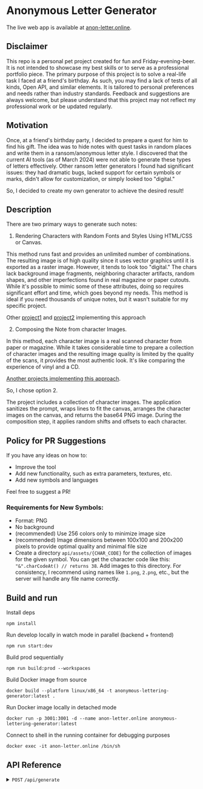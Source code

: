 # Anonymous Letter Generator

The live web app is available at [anon-letter.online](https://anon-letter.online/).

## Disclaimer

This repo is a personal pet project created for fun and Friday-evening-beer. It is not intended to showcase my best skills or to serve as a professional portfolio piece. The primary purpose of this project is to solve a real-life task I faced at a friend's birthday. As such, you may find a lack of tests of all kinds, Open API, and similar elements. It is tailored to personal preferences and needs rather than industry standards. Feedback and suggestions are always welcome, but please understand that this project may not reflect my professional work or be updated regularly.

## Motivation

Once, at a friend's birthday party, I decided to prepare a quest for him to find his gift. The idea was to hide notes with quest tasks in random places and write them in a ransom/anonymous letter style. I discovered that the current AI tools (as of March 2024) were not able to generate these types of letters effectively. Other ransom letter generators I found had significant issues: they had dramatic bugs, lacked support for certain symbols or marks, didn't allow for customization, or simply looked too "digital."

So, I decided to create my own generator to achieve the desired result!

## Description

There are two primary ways to generate such notes:

1. Rendering Characters with Random Fonts and Styles Using HTML/CSS or Canvas.

This method runs fast and provides an unlimited number of combinations. The resulting image is of high quality since it uses vector graphics until it is exported as a raster image. However, it tends to look too "digital." The chars lack background image fragments, neighboring character artifacts, random shapes, and other imperfections found in real magazine or paper cutouts. While it's possible to mimic some of these attributes, doing so requires significant effort and time, which goes beyond my needs. This method is ideal if you need thousands of unique notes, but it wasn't suitable for my specific project.

Other [project1](https://codepen.io/breathing/full/eYdmXby) and [project2](https://www.ransomizer.com/) implementing this approach

2. Composing the Note from character Images.

In this method, each character image is a real scanned character from paper or magazine. While it takes considerable time to prepare a collection of character images and the resulting image quality is limited by the quality of the scans, it provides the most authentic look. It's like comparing the experience of vinyl and a CD.

[Another projects implementing this approach](https://jenniferdewalt.com/ransom_note/page).

So, I chose option 2.

The project includes a collection of character images. The application sanitizes the prompt, wraps lines to fit the canvas, arranges the character images on the canvas, and returns the base64 PNG image. During the composition step, it applies random shifts and offsets to each character.

## Policy for PR Suggestions
If you have any ideas on how to:

- Improve the tool
- Add new functionality, such as extra parameters, textures, etc.
- Add new symbols and languages

Feel free to suggest a PR!

### Requirements for New Symbols:
- Format: PNG
- No background
- (recommended) Use 256 colors only to minimize image size
- (recommended) Image dimensions between 100x100 and 200x200 pixels to provide optimal quality and minimal file size
- Create a directory `api/assets/{CHAR_CODE}` for the collection of images for the given symbol. You can get the character code like this: `"&".charCodeAt() // returns 38`. Add images to this directory. For consistency, I recommend using names like `1.png`, `2.png`, etc., but the server will handle any file name correctly.

## Build and run

Install deps
```
npm install
```

Run develop locally in watch mode in parallel (backend + frontend)
```
npm run start:dev
```

Build prod sequentially
```
npm run build:prod --workspaces
```

Build Docker image from source
```
docker build --platform linux/x86_64 -t anonymous-lettering-generator:latest .
```

Run Docker image locally in detached mode
```
docker run -p 3001:3001 -d --name anon-letter.online anonymous-lettering-generator:latest
```

Connect to shell in the running container for debugging purposes
```
docker exec -it anon-letter.online /bin/sh
```

## API Reference

<details>
<summary><code>POST</code> <code>/api/generate</code></summary>

Payload
```json
{
    "prompt": "text of my ransom letter",
    "transparent": false,
    "lineSpacingFactor": 0.2,
    "letterSpacingFactor": 0.2,
    "positionRandomOffsetFactor": 0.2,
    "rotationRandomDegreeFactor": 0.2,
    "sizeRandomFactor": 0.2
}
```
All factors are numbers between 0 and 1.

Response is a base64 encoded PNG image.

## Further plans

- create Telegram bot
- add different paper textured backgrounds
